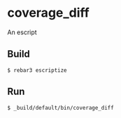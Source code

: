 coverage_diff
=====

An escript

Build
-----

    $ rebar3 escriptize

Run
---

    $ _build/default/bin/coverage_diff
